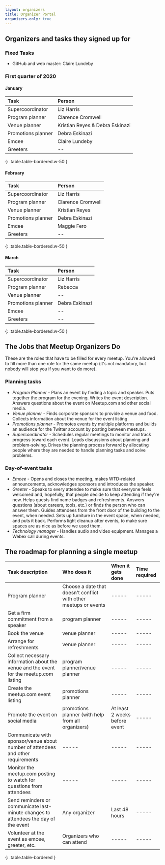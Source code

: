 ```yaml
---
layout: organizers
title: Organizer Portal
organizers-only: true
---
```



## Organizers and tasks they signed up for

### Fixed Tasks

*   GitHub and web master: Claire Lundeby

### First quarter of 2020

#### January

|Task|Person|
|:--|:--|
|Supercoordinator|Liz Harris|
|Program planner|Clarence Cromwell|
|Venue planner|Kristian Reyes & Debra Eskinazi|
|Promotions planner|Debra Eskinazi|
|Emcee|Claire Lundeby|
|Greeters|--|
{: .table.table-bordered.w-50 }

#### February

|Task|Person|
|:--|:--|
|Supercoordinator|Liz Harris|
|Program planner|Clarence Cromwell|
|Venue planner|Kristian Reyes|
|Promotions planner|Debra Eskinazi|
|Emcee|Maggie Fero|
|Greeters|--|
{: .table.table-bordered.w-50  }

#### March

|Task|Person|
|:--|:--|
|Supercoordinator|Liz Harris|
|Program planner|Rebecca|
|Venue planner|--|
|Promotions planner|Debra Eskinazi|
|Emcee|--|
|Greeters|--|
{: .table.table-bordered.w-50  }

## The Jobs that Meetup Organizers Do

These are the roles that have to be filled for every meetup. You're allowed to fill more than one role for the same meetup (it's not mandatory, but nobody will stop you if you want to do more).

### Planning tasks

* *Program Planner* - Plans an event by finding a topic and speaker. Puts together the program for the evening. Writes the event description. Answers questions about the event on Meetup.com and other social media.
* *Venue planner* - Finds corporate sponsors to provide a venue and food. Collects information about the venue for the event listing.
* *Promotions planner* - Promotes events by multiple platforms and builds an audience for the Twitter account by posting between meetups.
* *Supercoordinator* - Schedules regular meetings to monitor and track progress toward each event. Leads discussions about planning and problem-solving. Drives the planning process forward by allocating people where they are needed to handle planning tasks and solve problems.

### Day-of-event tasks

* *Emcee* - Opens and closes the meeting, makes WTD-related announcements, acknowledges sponsors and introduces the speaker.
* *Greeter* - Speaks to every attendee to make sure that everyone feels welcomed and, hopefully, that people decide to keep attending if they're new. Helps guests find name badges and refreshments. Answers questions (about careers, tools, etc.) or finds the person who can answer them. Guides attendees from the front door of the building to the event, when needed. Sets up furniture in the event space, when needed, and puts it back. Performs light cleanup after events, to make sure spaces are as nice as before we used them.
* *Technology manager* - Handles audio and video equipment. Manages a Webex call during events.

## The roadmap for planning a single meetup

|Task description|Who does it|When it gets done|Time required|
|:---------------|:----------|:----------------|:------------|
Program planner|Choose a date that doesn't conflict with other meetups or events|-----|-----|
|Get a firm commitment from a speaker|program planner|-----|-----|
|Book the venue|venue planner|-----|-----|
|Arrange for refreshments|venue planner|-----|-----|
|Collect necessary information about the venue and the event for the meetup.com listing|program planner/venue planner|-----|-----|
|Create the meetup.com event listing |promotions planner|-----|-----|
|Promote the event on social media |promotions planner (with help from all organizers)|At least 2 weeks before event|-----|
|Communicate with sponsor/venue about number of attendees and other requirements |-----|-----|-----|
|Monitor the meetup.com posting to watch for questions from attendees |-----|-----|-----|
|Send reminders or communicate last-minute changes to attendees the day of the event|Any organizer|Last 48 hours|-----|
|Volunteer at the event as emcee, greeter, etc.|Organizers who can attend|-----|-----|
{: .table.table-bordered }
